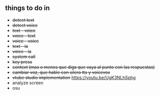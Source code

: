 ## things to do in 

* ~~detect text~~
* ~~detect voice~~
* ~~text - voice~~
* ~~voice - text~~
* ~~voice - voice~~
* ~~text - ia~~
* ~~voice - ia~~
* ~~system call~~
* ~~key press~~
* ~~context (mas o menos que diga que vaya al punto con las respuestas)~~
* ~~cambiar voz, que hable con silero tts y voicevox~~
* ~~vtube studio implementation~~ https://youtu.be/UgK3NLhSphg
* analyze screen
* osu
